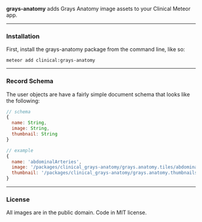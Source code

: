 **grays-anatomy** adds Grays Anatomy image assets to your Clinical Meteor app.


------------------------
### Installation

First, install the grays-anatomy package from the command line, like so:

````
meteor add clinical:grays-anatomy
````



------------------------
### Record Schema  

The user objects are have a fairly simple document schema that looks like the following:
````js
// schema
{
  name: String,
  image: String,
  thumbnail: String
}

// example
{
  name: 'abdominalArteries',
  image: '/packages/clinical_grays-anatomy/grays.anatomy.tiles/abdominalArteries.png',
  thumbnail: '/packages/clinical_grays-anatomy/grays.anatomy.thumbnails/abdominalArteries.png'
}
````

------------------------
### License

All images are in the public domain.  Code in MIT license.  
